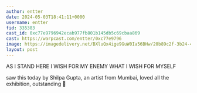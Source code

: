```yaml
---
author: entter
date: 2024-05-03T18:41:11+0000
username: entter
fid: 335383
cast_id: 0xc77e9796942ecab977fb801b145db5c69cbaa869
cast: https://warpcast.com/entter/0xc77e9796
image: https://imagedelivery.net/BXluQx4ige9GuW0Ia56BHw/20b89c2f-3b24-419b-3e5f-13133f4c0900/original
layout: post
---
```

AS I STAND HERE I WISH FOR MY ENEMY WHAT I WISH FOR MYSELF   
  
saw this today by Shilpa Gupta, an artist from Mumbai, loved all the exhibition, outstanding 💫  

<img src='https://imagedelivery.net/BXluQx4ige9GuW0Ia56BHw/20b89c2f-3b24-419b-3e5f-13133f4c0900/original' alt='' referrerpolicy='no-referrer'/>